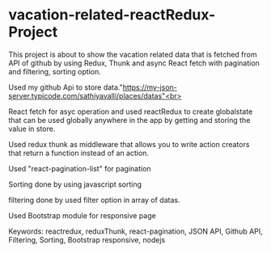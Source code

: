 # vacation-related-reactRedux-Project
This project is about to show the vacation related data that is fetched from API of github by using Redux, Thunk and async React fetch with pagination and filtering, sorting option.<br>

Used my github Api to store data."https://my-json-server.typicode.com/sathiyavalli/places/datas"<br>

React fetch for asyc operation and used reactRedux to create globalstate that can be used globally anywhere in the app by getting and storing the value in store.<br>

Used redux thunk as middleware that allows you to write action creators that return a function instead of an action.<br>

Used "react-pagination-list" for pagination<br>

Sorting done by using javascript sorting<br>

filtering done by used filter option in array of datas.<br>

Used Bootstrap module for responsive page<br>

Keywords: reactredux, reduxThunk, react-pagination, JSON API, Github API, Filtering, Sorting, Bootstrap responsive, nodejs
